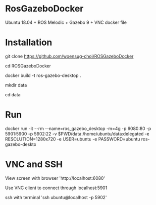 # RosGazeboDocker
Ubuntu 18.04 + ROS Melodic + Gazebo 9 + VNC docker file

# Installation
git clone https://github.com/woensug-choi/ROSGazeboDocker

cd ROSGazeboDocker

docker build -t ros-gazebo-desktop .

mkdir data

cd data

# Run
docker run -it --rm --name=ros_gazebo_desktop -m=4g -p 6080:80 -p 5901:5900 -p 5902:22 -v $PWD/data:/home/ubuntu/data:delegated -e RESOLUTION=1280x720 -e USER=ubuntu -e PASSWORD=ubuntu ros-gazebo-deskto

# VNC and SSH
View screen with browser 'http://localhost:6080'

Use VNC client to connect through localhost:5901

ssh with terminal 'ssh ubuntu@localhost -p 5902'
